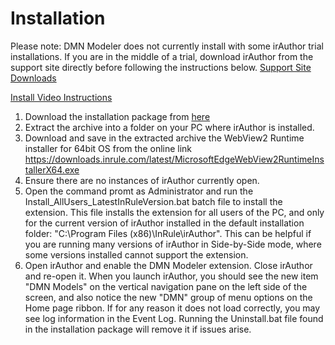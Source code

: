 # Installation

Please note:  DMN Modeler does not currently install with some irAuthor trial installations.  If you are in the middle of a trial, download irAuthor from the support site directly before following the instructions below.  [Support Site Downloads](https://support.inrule.com/hc/en-us/articles/360058138552-Download-InRule-Software)

[Install Video Instructions](https://player.vimeo.com/video/617285075?h=a6604f7220)


1. Download the installation package from [here](/install/InstallationFiles%20v1.0.10%20for%20irAuthor%205.7.2.zip)
1. Extract the archive into a folder on your PC where irAuthor is installed.
1. Download and save in the extracted archive the WebView2 Runtime installer for 64bit OS from the online link https://downloads.inrule.com/latest/MicrosoftEdgeWebView2RuntimeInstallerX64.exe
1. Ensure there are no instances of irAuthor currently open.
1. Open the command promt as Administrator and run the Install_AllUsers_LatestInRuleVersion.bat batch file to install the extension.
This file installs the extension for all users of the PC, and only for the current version of irAuthor installed in the default installation folder: "C:\Program Files (x86)\InRule\irAuthor".
This can be helpful if you are running many versions of irAuthor in Side-by-Side mode, where some versions installed cannot support the extension.
1. Open irAuthor and enable the DMN Modeler extension. Close irAuthor and re-open it. When you launch irAuthor, you should see the new item "DMN Models" on the vertical navigation pane on the left side of the screen, and also notice the new "DMN" group of menu options on the Home page ribbon. If for any reason it does not load correctly, you may see log information in the Event Log. Running the Uninstall.bat file found in the installation package will remove it if issues arise.
